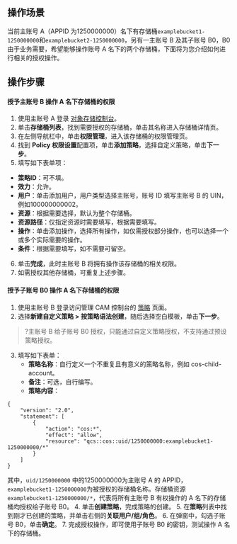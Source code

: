 ## 操作场景

当前主账号 A（APPID 为1250000000）名下有存储桶`examplebucket1-1250000000`和`examplebucket2-1250000000`，另有一主账号 B 及其子账号 B0，B0 由于业务需要，希望能够操作账号 A 名下的两个存储桶，下面将为您介绍如何进行相关的授权操作。


## 操作步骤
#### 授予主账号 B 操作 A 名下存储桶的权限

1. 使用主账号 A 登录 [对象存储控制台](https://console.cloud.tencent.com/cos5)。
2. 单击**存储桶列表**，找到需要授权的存储桶，单击其名称进入存储桶详情页。
3. 在左侧导航栏中，单击**权限管理**，进入该存储桶的权限管理页。
4. 找到 **Policy 权限设置**配置项，单击**添加策略**，选择自定义策略，单击**下一步**。
5. 填写如下表单项：
  - **策略ID**：可不填。
  - **效力**：允许。
  - **用户**：单击添加用户，用户类型选择主账号，账号 ID 填写主账号 B 的 UIN，例如100000000002。
  - **资源**：根据需要选择，默认为整个存储桶。
  - **资源路径**：仅指定资源时需要填写，根据需要填写。
  - **操作**：单击添加操作，选择所有操作，如仅需授权部分操作，也可以选择一个或多个实际需要的操作。
  - **条件**：根据需要填写，如不需要可留空。
6. 单击**完成**，此时主账号 B 将拥有操作该存储桶的相关权限。
7. 如需授权其他存储桶，可重复上述步骤。

#### 授予子账号 B0 操作 A 名下存储桶的权限

1. 使用主账号 B 登录访问管理 CAM 控制台的 [策略](https://console.cloud.tencent.com/cam/policy) 页面。
2. 选择**新建自定义策略 > 按策略语法创建**，随后选择空白模板，单击**下一步**。
>?主账号 B 给子账号 B0 授权，只能通过自定义策略授权，不支持通过预设策略授权。
3. 填写如下表单：
	- **策略名称**：自行定义一个不重复且有意义的策略名称，例如 cos-child-account。
	- **备注**：可选，自行编写。
	- **策略内容**：
```shell
{
    "version": "2.0",
    "statement": [
        {
            "action": "cos:*",
            "effect": "allow",
            "resource": "qcs::cos::uid/1250000000:examplebucket1-1250000000/*"
        }
    ]
}
```
其中，`uid/1250000000` 中的1250000000为主账号 A 的 APPID，`examplebucket1-1250000000`为被授权的存储桶名称。存储桶资源 `examplebucket1-1250000000/*`，代表将所有主账号 B 有权操作的 A 名下的存储桶均授权给子账号 B0。
4. 单击**创建策略**，完成策略的创建。
5. 在**策略**列表中找到刚才已创建的策略，并单击右侧的**关联用户/组/角色**。
6. 在弹窗中，勾选子账号 B0，单击**确定**。
7. 完成授权操作，即可使用子账号 B0 的密钥，测试操作 A 名下的存储桶。

